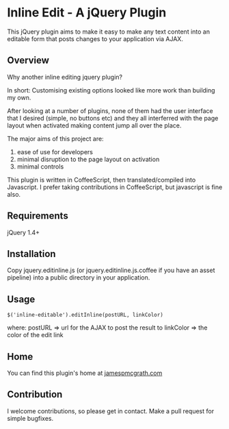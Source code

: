 Inline Edit - A jQuery Plugin
=============================

This jQuery plugin aims to make it easy to make any text content into an editable form that posts changes to
your application via AJAX.

Overview
--------

Why another inline editing jquery plugin?

In short: Customising existing options looked like more work than building my own.

After looking at a number of plugins, none of them had the user interface that I desired (simple, no buttons etc) and they all interferred with the page layout when activated making content jump all over the place.

The major aims of this project are:
1. ease of use for developers
1. minimal disruption to the page layout on activation
1. minimal controls

This plugin is written in CoffeeScript, then translated/compiled into Javascript. I prefer taking contributions in CoffeeScript, but javascript is fine also.

Requirements
------------
jQuery 1.4+


Installation
------------

Copy jquery.editinline.js (or jquery.editinline.js.coffee if you have an asset pipeline) into a public directory in your application.

Usage
-----
    $('inline-editable').editInline(postURL, linkColor)
    
where:
  postURL => url for the AJAX to post the result to
  linkColor => the color of the edit link

Home
----

You can find this plugin's home at [jamespmcgrath.com](http://jamespmcgrath.com/projects/edit-inline-jquery-plugin)

Contribution
------------

I welcome contributions, so please get in contact. Make a pull request for simple bugfixes.


